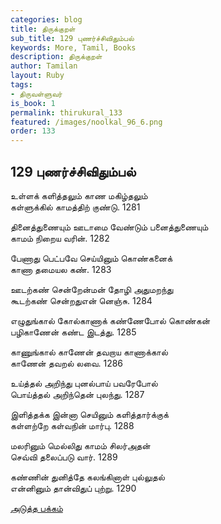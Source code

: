```yaml
---
categories: blog
title: திருக்குறள்
sub_title: 129 புணர்ச்சிவிதும்பல்
keywords: More, Tamil, Books
description: திருக்குறள்
author: Tamilan
layout: Ruby
tags:
- திருவள்ளுவர்
is_book: 1
permalink: thirukural_133
featured: /images/noolkal_96_6.png
order: 133
---
```

## 129 புணர்ச்சிவிதும்பல்

உள்ளக் களித்தலும் காண மகிழ்தலும்  
கள்ளுக்கில் காமத்திற் குண்டு. 1281

தினைத்துணையும் ஊடாமை வேண்டும் பனைத்துணையும்  
காமம் நிறைய வரின். 1282

பேணாது பெட்பவே செய்யினும் கொண்கனைக்  
காணா தமையல கண். 1283

ஊடற்கண் சென்றேன்மன் தோழி அதுமறந்து  
கூடற்கண் சென்றதுஎன் னெஞ்சு. 1284

எழுதுங்கால் கோல்காணாக் கண்ணேபோல் கொண்கன்  
பழிகாணேன் கண்ட இடத்து. 1285

காணுங்கால் காணேன் தவறாய காணாக்கால்  
காணேன் தவறல் லவை. 1286

உய்த்தல் அறிந்து புனல்பாய் பவரேபோல்  
பொய்த்தல் அறிந்தென் புலந்து. 1287

இளித்தக்க இன்னா செயினும் களித்தார்க்குக்  
கள்ளற்றே கள்வநின் மார்பு. 1288

மலரினும் மெல்லிது காமம் சிலர்அதன்  
செவ்வி தலைப்படு வார். 1289

கண்ணின் துனித்தே கலங்கினாள் புல்லுதல்  
என்னினும் தான்விதுப் புற்று. 1290

[அடுத்த பக்கம்](thirukural_134)